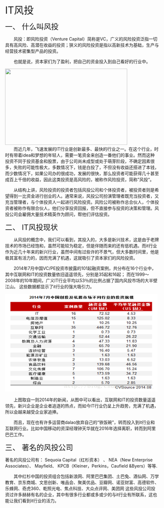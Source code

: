 <font size="6"> IT风投</font><br />

<font size="5">一、 什么叫风投 </font><br />

&emsp;&emsp;风投：即风险投资（Venture Capital）简称是VC，广义的风险投资泛指一切具有高风险、高潜在收益的投资；狭义的风险投资是指以高新技术为基础，生产与经营技术密集型产品的投资。

&emsp;&emsp;也就是说，资本家们为了盈利，把自己的资金投入到自己看好的行业中。
<div align="left">
<img src="images\lab12\20171217184229426.png"height="250" width="400">  </div>
&emsp;&emsp;而近几年，飞速发展的IT行业是创新最多、最快的行业之一。在这个行业，时时有带着idea和梦想的年轻人，需要一笔资金来创造一番他们的事业。然而这种投资不同于投资基金和股票，由于公司尚未成型或处于萌芽阶段，不确定因素很多，失败的可能性极大，多数情况下，钱是白投了，不但没有收益还搭进了本钱，而少数情况下，如果公司办的很成功，发展的很快，那么投资者可能获得几十甚至成百上千倍的收益，因此这类投资是高风险的，被称作风险投资，简称”风投“。

&emsp;&emsp;从结构上讲，风险投资的投资者包括风投公司和个体投资者，被投资者则是希望得到一比资金进行创业的人。通常来说，风投公司扮演管理者既充当投资者，又充当管理者，与个体投资人一起进行风险投资。风险公司被称作总合伙人，个体投资者被称作有限合伙人，他们分享投资回报，但不直接参与投资的决策和管理。风投公司会雇佣大量技术精英作为顾问，帮他们评估投资。

<font size="5">二、 IT风投现状</font><br />

&emsp;&emsp;从风投的概念中，我们可以看到，其投入的，大多是新兴技术，这是由于老牌技术的市场已经饱和，虽然可能较为稳定，但是伴随而来的还有低机遇。而it行业作为近几十年来的新兴行业，虽然中间有过些许的不景气，但大多数时间里，他是极其富有活力的，因而充满了机遇，这就吸引了资本家们的风险投资。

&emsp;&emsp;2014年7月中国VC/PE投资市披露的101起融资案例，共分布在16个行业中，其中互联网和IT的投资数量依旧遥遥领先，分别是35起和16起； 而在1999～2008年的10年期间，广义IT行业平均以53％的比例占据了国内风投市场的大半壁江山。 
这些数据都显示了it行业的强大吸引力。

<div align="left">
<img src="images\lab12\IT风投现状.jfif"height="320" width="500">  </div>

&emsp;&emsp;上图取自一则2014年的新闻，从图中可以看出，互联网和IT的投资数量遥遥领先，新兴企业是企业者追逐的热点，而如今IT行业仍呈上升趋势，充满了机遇，所以会越来越受企业家追捧。 

&emsp;&emsp;而且，现在也有许多运营商dalao放弃自己的“铁饭碗”，转而投入到it行业和互联网行业。比如中国移动的资深经理钟天华就在2016年选择离职，转而到阿里巴巴工作。

<font size="5">三、 著名的风投公司</font><br />

著名的风投公司有：
Sequoia Capital（红杉资本） 、
NEA（New Enterprise Associates）、
Mayfield、 
KPCB（Kleiner，Perkins，Caufield &Byers）等等.

&emsp;&emsp;其中红杉中国的投资组合包括新浪网、阿里巴巴集团、土巴兔、酒仙网、万学教育、京东商城、文思创新、唯品会、聚美优品、豆瓣网、诺亚财富、高德软件、乐蜂网、奇虎360、乾照光电、焦点科技、大众点评网、美团网 
这些风投公司投资过许多赫赫有名的企业，其中有很多行业都或多或少的与it行业有所联系，这也能让我们看到it行业的活力。
